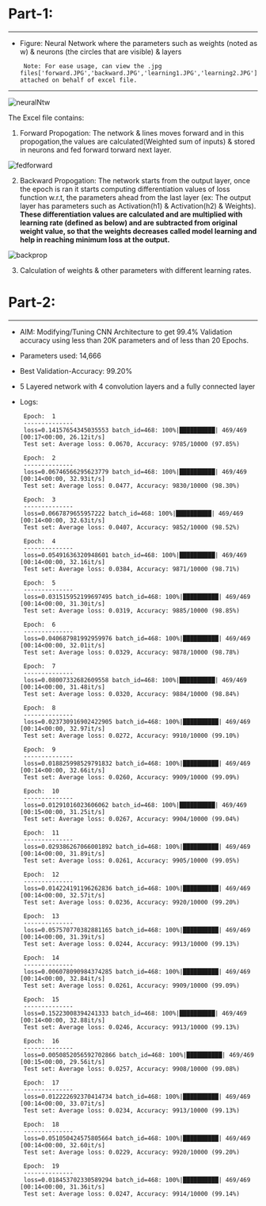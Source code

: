 
# Part-1: 
--------

* Figure: Neural Network where the parameters such as weights (noted as w) & neurons (the circles that are visible) & layers

       Note: For ease usage, can view the .jpg files['forward.JPG','backward.JPG','learning1.JPG','learning2.JPG'] attached on behalf of excel file.
--------------------

  ![neuralNtw](https://user-images.githubusercontent.com/60026221/212375211-a5ad76dc-50a7-48d6-98f1-b88aa8d2b6e3.JPG)



The Excel file contains:

1. Forward Propogation: The network & lines moves forward and in this propogation,the values are calculated(Weighted sum of inputs) & stored in neurons and fed forward torward next layer.

  ![fedforward](https://user-images.githubusercontent.com/60026221/212379897-13671ed2-917b-44f1-9102-194d3a728af2.jpg)

2. Backward Propogation: The network starts from the output layer, once the epoch is ran it starts computing differentiation values of loss function w.r.t, the parameters ahead from the last layer (ex: The output layer has parameters such as Activation(h1) & Activation(h2) & Weights). **These differentiation values are calculated and are multiplied with learning rate (defined as below) and are subtracted from original weight value, so that the weights decreases called model learning and help in reaching minimum loss at the output.**

  ![backprop](https://user-images.githubusercontent.com/60026221/212380182-97589d99-1567-4494-920f-4fe7d6874121.jpg)

3. Calculation of weights & other parameters with different learning rates.



# Part-2: 
--------

* AIM: Modifying/Tuning CNN Architecture to get 99.4% Validation accuracy using less than 20K parameters and of less than 20 Epochs.

- Parameters used: 14,666

- Best Validation-Accuracy: 99.20%

- 5 Layered network with 4 convolution layers and a fully connected layer 

- Logs: 

       Epoch:  1
       --------------
       loss=0.14157654345035553 batch_id=468: 100%|██████████| 469/469 [00:17<00:00, 26.12it/s]
       Test set: Average loss: 0.0670, Accuracy: 9785/10000 (97.85%)

       Epoch:  2
       --------------
       loss=0.06746566295623779 batch_id=468: 100%|██████████| 469/469 [00:14<00:00, 32.93it/s]
       Test set: Average loss: 0.0477, Accuracy: 9830/10000 (98.30%)

       Epoch:  3
       --------------
       loss=0.0667879655957222 batch_id=468: 100%|██████████| 469/469 [00:14<00:00, 32.63it/s]
       Test set: Average loss: 0.0407, Accuracy: 9852/10000 (98.52%)

       Epoch:  4
       --------------
       loss=0.05491636320948601 batch_id=468: 100%|██████████| 469/469 [00:14<00:00, 32.16it/s]
       Test set: Average loss: 0.0384, Accuracy: 9871/10000 (98.71%)

       Epoch:  5
       --------------
       loss=0.031515952199697495 batch_id=468: 100%|██████████| 469/469 [00:14<00:00, 31.30it/s]
       Test set: Average loss: 0.0319, Accuracy: 9885/10000 (98.85%)

       Epoch:  6
       --------------
       loss=0.040687981992959976 batch_id=468: 100%|██████████| 469/469 [00:14<00:00, 32.01it/s]
       Test set: Average loss: 0.0329, Accuracy: 9878/10000 (98.78%)

       Epoch:  7
       --------------
       loss=0.08007332682609558 batch_id=468: 100%|██████████| 469/469 [00:14<00:00, 31.48it/s]
       Test set: Average loss: 0.0320, Accuracy: 9884/10000 (98.84%)

       Epoch:  8
       --------------
       loss=0.023730916902422905 batch_id=468: 100%|██████████| 469/469 [00:14<00:00, 32.97it/s]
       Test set: Average loss: 0.0272, Accuracy: 9910/10000 (99.10%)

       Epoch:  9
       --------------
       loss=0.018825998529791832 batch_id=468: 100%|██████████| 469/469 [00:14<00:00, 32.66it/s]
       Test set: Average loss: 0.0260, Accuracy: 9909/10000 (99.09%)

       Epoch:  10
       --------------
       loss=0.01291016023606062 batch_id=468: 100%|██████████| 469/469 [00:15<00:00, 31.25it/s]
       Test set: Average loss: 0.0267, Accuracy: 9904/10000 (99.04%)

       Epoch:  11
       --------------
       loss=0.029386267066001892 batch_id=468: 100%|██████████| 469/469 [00:14<00:00, 31.89it/s]
       Test set: Average loss: 0.0261, Accuracy: 9905/10000 (99.05%)

       Epoch:  12
       --------------
       loss=0.014224191196262836 batch_id=468: 100%|██████████| 469/469 [00:14<00:00, 32.57it/s]
       Test set: Average loss: 0.0236, Accuracy: 9920/10000 (99.20%)

       Epoch:  13
       --------------
       loss=0.057570770382881165 batch_id=468: 100%|██████████| 469/469 [00:14<00:00, 31.39it/s]
       Test set: Average loss: 0.0244, Accuracy: 9913/10000 (99.13%)

       Epoch:  14
       --------------
       loss=0.006078090984374285 batch_id=468: 100%|██████████| 469/469 [00:14<00:00, 32.84it/s]
       Test set: Average loss: 0.0261, Accuracy: 9909/10000 (99.09%)

       Epoch:  15
       --------------
       loss=0.15223008394241333 batch_id=468: 100%|██████████| 469/469 [00:14<00:00, 32.88it/s]
       Test set: Average loss: 0.0246, Accuracy: 9913/10000 (99.13%)

       Epoch:  16
       --------------
       loss=0.0050852056592702866 batch_id=468: 100%|██████████| 469/469 [00:15<00:00, 29.56it/s]
       Test set: Average loss: 0.0257, Accuracy: 9908/10000 (99.08%)

       Epoch:  17
       --------------
       loss=0.012222692370414734 batch_id=468: 100%|██████████| 469/469 [00:14<00:00, 33.07it/s]
       Test set: Average loss: 0.0234, Accuracy: 9913/10000 (99.13%)

       Epoch:  18
       --------------
       loss=0.051050424575805664 batch_id=468: 100%|██████████| 469/469 [00:14<00:00, 32.60it/s]
       Test set: Average loss: 0.0229, Accuracy: 9920/10000 (99.20%)

       Epoch:  19
       --------------
       loss=0.018453702330589294 batch_id=468: 100%|██████████| 469/469 [00:14<00:00, 31.36it/s]
       Test set: Average loss: 0.0247, Accuracy: 9914/10000 (99.14%)



